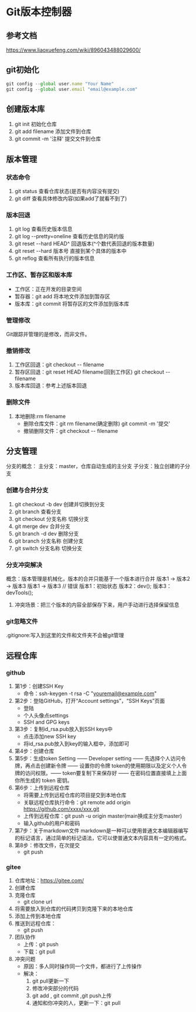 # Git版本控制器

## 参考文档
https://www.liaoxuefeng.com/wiki/896043488029600/

## git初始化
```js
git config --global user.name "Your Name"
git config --global user.email "email@example.com"
```

## 创建版本库
1. git init 初始化仓库
2. git add filename  添加文件到仓库
3. git commit -m '注释'  提交文件到仓库

## 版本管理
### 状态命令
1. git status  查看仓库状态(是否有内容没有提交)
2. git diff    查看具体修改内容(如果add了就看不到了)
### 版本回退
1. git log  查看历史版本信息
2. git log --pretty=oneline  查看历史信息的简约版
3. git reset --hard HEAD^    回退版本(^个数代表回退的版本数量)
4. git reset --hard 版本号    直接到某个具体的版本中
5. git reflog  查看所有执行的版本信息
### 工作区、暂存区和版本库
- 工作区：正在开发的目录空间
- 暂存器：git add 将本地文件添加到暂存区
- 版本库：git commit  将暂存区的文件添加到版本库
### 管理修改
Git跟踪并管理的是修改，而非文件。
### 撤销修改
1. 工作区回退：git checkout -- filename
2. 暂存区回退：git reset HEAD filename(回到工作区) git checkout -- filename
3. 版本库回退：参考上述版本回退
### 删除文件
1. 本地删除:rm filename
    - 删除仓库文件：git rm filename(确定删除) git commit -m '提交'
    - 撤销删除文件：git checkout -- filename

## 分支管理
分支的概念：
    主分支：master，仓库自动生成的主分支
    子分支：独立创建的子分支
### 创建与合并分支
1. git checkout -b dev  创建并切换到分支
2. git branch           查看分支
3. git checkout 分支名称 切换分支
4. git merge dev        合并分支
5. git branch -d dev    删除分支
6. git branch 分支名称   创建分支
7. git switch 分支名称   切换分支

### 分支冲突解决
概念：版本管理是机械化，版本的合并只能基于一个版本进行合并
版本1 -> 版本2 -> 版本3
版本1 -> 版本3 // 错误
版本1：初始状态
版本2：dev();
版本3：devTools();
1. 冲突场景：把三个版本的内容全部保存下来，用户手动进行选择保留信息

### git忽略文件
.gitignore:写入到这里的文件和文件夹不会被git管理

## 远程仓库
### github
1. 第1步：创建SSH Key
    - 命令：ssh-keygen -t rsa -C "youremail@example.com"
2. 第2步：登陆GitHub，打开“Account settings”，“SSH Keys”页面
    - 登陆
    - 个人头像点settings
    - SSH and GPG keys
3. 第3步：复制id_rsa.pub放入到SSH keys中
    - 点击添加new SSH key
    - 将id_rsa.pub放入到key的输入框中，添加即可
4. 第4步：创建仓库
5. 第5步：生成token  Setting —— Developer setting —— 先选择个人访问令牌，再点击创建新令牌 —— 设置你的令牌 token的使用期限以及定义个人令牌的访问权限。—— token要复制下来保存好 —— 在密码位置直接填上上面你所生成的 token 密钥。
6. 第6步：上传到远程仓库
    - 将需要上传到远程仓库的项目提交到本地仓库
    - 关联远程仓库执行命令：git remote add origin https://github.com/xxxx/xxx.git
    - 上传到远程仓库：git push -u origin master(main换成主分支master)
    - 输入github的用户和密码
7. 第7步：关于markdown文件
    markdown是一种可以使用普通文本编辑器编写的标记语言，通过简单的标记语法，它可以使普通文本内容具有一定的格式。
8. 第8步：修改文件，在次提交
    - git push

### gitee
1. 仓库地址：https://gitee.com/
2. 创建仓库
3. 克隆仓库
    - git clone url
4. 将需要放入到仓库的代码拷贝到克隆下来的本地仓库
5. 添加上传到本地仓库
6. 推送到远程仓库：
    - git push
7. 团队协作
    - 上传：git push
    - 下载：git pull
8. 冲突问题
    - 原因：多人同时操作同一个文件，都进行了上传操作
    - 解决：
        1. git pull更新一下
        2. 修改冲突部分的代码
        3. git add , git commit ,git push上传
        4. 通知和你冲突的人，更新一下：git pull